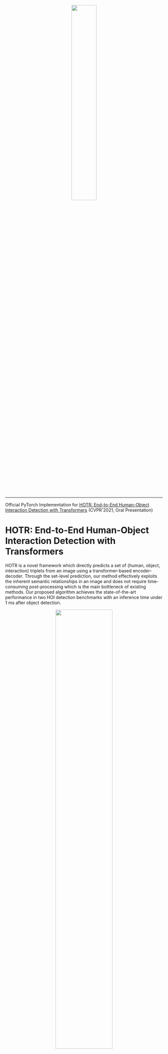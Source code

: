 <p align="center"><img width="40%" src="./imgs/logo.png"></p>

-------------------------------------------------------------------------------------

Official PyTorch Implementation for [HOTR: End-to-End Human-Object Interaction Detection with Transformers](http://arxiv.org/abs/2104.13682) (CVPR'2021, Oral Presentation)

# HOTR: End-to-End Human-Object Interaction Detection with Transformers
HOTR is a novel framework which directly predicts a set of {human, object, interaction} triplets from an image using a transformer-based encoder-decoder.
Through the set-level prediction, our method effectively exploits the inherent semantic relationships in an image and does not require time-consuming post-processing which is the main bottleneck of existing methods.
Our proposed algorithm achieves the state-of-the-art performance in two HOI detection benchmarks with an inference time under 1 ms after object detection.
<p align="center"><img width="60%" src="./imgs/hotr_performance.png"></p>

HOTR is composed of three main components: a shared encoder with a CNN backbone, a parallel decoder, and the recomposition layer to generate final HOI triplets.
The overview of our pipeline is presented below.

<p align="center"><img width="100%" src="./imgs/hotr_pipeline.png"></p>


## 1. Environmental Setup
```bash
$ conda create -n kakaobrain python=3.7
$ conda install -c pytorch pytorch torchvision # PyTorch 1.7.1, torchvision 0.8.2, CUDA=11.0
$ conda install cython scipy
$ pip install pycocotools
$ pip install opencv-python
$ pip install wandb
```

## 2. HOI dataset setup
Our current version of HOTR supports the experiments for both [V-COCO](https://github.com/s-gupta/v-coco) and [HICO-DET](https://drive.google.com/file/d/1QZcJmGVlF9f4h-XLWe9Gkmnmj2z1gSnk/view) dataset.
Download the dataset under the pulled directory.
For HICO-DET, we use the [annotation files](https://drive.google.com/file/d/1QZcJmGVlF9f4h-XLWe9Gkmnmj2z1gSnk/view) provided by the PPDM authors.
Below we present how you should place the files.
```bash
# V-COCO setup
$ git clone https://github.com/s-gupta/v-coco.git
$ cd v-coco
$ ln -s [:COCO_DIR] coco/images # COCO_DIR contains images of train2014 & val2014
$ python script_pick_annotations.py [:COCO_DIR]/annotations

# HICO-DET setup
$ tar -zxvf hico_20160224_det.tar.gz # move the unballed folder under the pulled repository

# dataset setup
HOTR
 │─ v-coco
 │   │─ data
 │   │   │─ instances_vcoco_all_2014.json
 │   │   :
 │   └─ coco
 │       │─ images
 │       │   │─ train2014
 │       │   │   │─ COCO_train2014_000000000009.jpg
 │       │   │   :
 │       │   └─ val2014
 │       │       │─ COCO_val2014_000000000042.jpg
 :       :       :
 │─ hico_20160224_det
 │       │─ annotations
 │       │   │─ trainval_hico.json
 │       │   │─ test_hico.json
 │       │   └─ corre_hico.npy
 :       :
```

If you wish to download the v-coco on our own directory, simply change the 'data_path' argument to the directory you have downloaded the v-coco dataset.
```bash
--data_path [:your_own_directory]/v-coco
```

## 3. How to Train/Test HOTR on V-COCO dataset
For training, you can either run on a single GPU or multiple GPUs.
```bash
# single-gpu training / testing
$ make single_[train/test]

# multi-gpu training / testing (8 GPUs)
$ make multi_[train/test]
```

For testing, you can either use your own trained weights and pass the directory to the 'resume' argument, or use our provided weights.
Below is the example of how you should edit the Makefile.
```bash
# [Makefile]
# Testing your own trained weights
multi_test:
  python -m torch.distributed.launch \
		--nproc_per_node=8 \
    ...
    --resume checkpoints/vcoco/KakaoBrain/multi_run_000001/best.pth # the best performing checkpoint is saved in this format

# Testing our provided trained weights
multi_test:
  python -m torch.distributed.launch \
		--nproc_per_node=8 \
    ...
    --resume checkpoints/vcoco/q16.pth # download the q16.pth as described below.
```
In order to use our provided weights, you can download the weights from this [link](https://arena.kakaocdn.net/brainrepo/hotr/q16.pth).
Then, pass the directory of the downloaded file (for example, we put the weights under the directory checkpoints/vcoco/q16.pth) to the 'resume' argument as well.

## 4. Results
Here, we provide improved results of V-COCO Scenario 1 (58.9 mAP, 0.5ms) and HICO-DET Default(Full) (23.76 mAP) from the version of our initial submission (55.2 mAP & 23.46 mAP, 0.9ms).
This is obtained "without" applying any priors on the scores (see [iCAN](https://github.com/vt-vl-lab/iCAN/blob/83a363cfc80bf62538d5faf6ec17c871686c0635/lib/ult/apply_prior.py)).

### 4-1. V-COCO dataset
| Epoch | # queries | Scenario 1   | Scenario 2  | Checkpoint   |
|:-----:|:---------:|:------------:|:-----------:|:------------:|
|  100  |     16    |     58.9     |     63.8    | [download](https://arena.kakaocdn.net/brainrepo/hotr/vcoco_q16.pth)  |

### 4-2. HICO-DET dataset
| Epoch | # queries |  Default(Full)  |  Rare  | Non-Rare | Checkpoint   |
|:-----:|:---------:|:---------------:|:------:|:--------:|:------------:|
|  100  |     16    |      23.76      |  22.34 |   24.19  | [download](https://arena.kakaocdn.net/brainrepo/hotr/hico_q16.pth)  |

If you want to use pretrained weights for inference, download the pretrained weights (from the above link) under `checkpoints/vcoco/` or `checkpoints/hico-det/` and match the interaction query argument as described in the weight file (others are already set in the Makefile).
Our evaluation code follows the exact implementations of the official python v-coco evaluation.
You can test the weights by the command below (e.g., the weight file is named as q16.pth, which denotes that the model uses 16 interaction queries).

```bash
# Inference for V-COCO (8 GPUs)
python -m torch.distributed.launch \
    --nproc_per_node=8 \
    --use_env vcoco_main.py \
    --batch_size 2 \
    --HOIDet \
    --share_enc \
    --pretrained_dec \
    --num_hoi_queries [:query_num] \
    --temperature 0.05 \ # use the exact same temperature value that you used during training!
    --object_threshold 0 \
    --no_aux_loss \
    --eval \
    --dataset_file vcoco \
    --data_path v-coco \
    --resume checkpoints/vcoco/[:query_num].pth

# Inference for HICO-DET (8 GPUs)
python -m torch.distributed.launch \
    --nproc_per_node=8 \
    --use_env main.py \
    --batch_size 2 \
    --HOIDet \
    --share_enc \
    --pretrained_dec \
    --num_hoi_queries [:query_num] \
    --object_threshold 0 \
    --temperature 0.2 \ # use the exact same temperature value that you used during training!
    --no_aux_loss \
    --eval \
    --dataset_file hico-det \
    --data_path hico_20160224_det \
    --resume checkpoints/hico_det/[:query_num].pth
```

The results will appear as the following:
```bash
# V-COCO
[Logger] Number of params:  51181950
Evaluation Inference (V-COCO)  [308/308]  eta: 0:00:00    time: 0.2063  data: 0.0127  max mem: 1578
[stats] Total Time (test) : 0:01:05 (0.2114 s / it)
[stats] HOI Recognition Time (avg) : 0.5221 ms
[stats] Distributed Gathering Time : 0:00:49
[stats] Score Matrix Generation completed

============= AP (Role scenario_1) ==============
               hold_obj: AP = 48.99 (#pos = 3608)
              sit_instr: AP = 47.81 (#pos = 1916)
             ride_instr: AP = 67.04 (#pos = 556)
               look_obj: AP = 40.57 (#pos = 3347)
              hit_instr: AP = 76.42 (#pos = 349)
                hit_obj: AP = 71.27 (#pos = 349)
                eat_obj: AP = 55.75 (#pos = 521)
              eat_instr: AP = 67.57 (#pos = 521)
             jump_instr: AP = 71.44 (#pos = 635)
              lay_instr: AP = 57.09 (#pos = 387)
    talk_on_phone_instr: AP = 49.07 (#pos = 285)
              carry_obj: AP = 34.75 (#pos = 472)
              throw_obj: AP = 52.37 (#pos = 244)
              catch_obj: AP = 48.80 (#pos = 246)
              cut_instr: AP = 49.58 (#pos = 269)
                cut_obj: AP = 57.02 (#pos = 269)
 work_on_computer_instr: AP = 67.44 (#pos = 410)
              ski_instr: AP = 49.35 (#pos = 424)
             surf_instr: AP = 77.07 (#pos = 486)
       skateboard_instr: AP = 86.44 (#pos = 417)
            drink_instr: AP = 38.67 (#pos = 82)
               kick_obj: AP = 73.92 (#pos = 180)
               read_obj: AP = 44.81 (#pos = 111)
        snowboard_instr: AP = 81.25 (#pos = 277)
| mAP(role scenario_1): 58.94
----------------------------------------------------

# HICO-DET
[Logger] Number of params:  51204566
Evaluation Inference (HICO-DET)  [597/597]  eta: 0:00:00    time: 0.2099  data: 0.0109  max mem: 1272
[stats] Total Time (test) : 0:02:07 (0.2140 s / it)
[stats] HOI Recognition Time (avg) : 0.9025 ms
[stats] Score Matrix Generation completed!!
| mAP (full)            : 23.76
| mAP (rare)            : 22.34
| mAP (non-rare)        : 24.19
```
The HOI recognition time is calculated by the end-to-end inference time excluding the object detection time.

## 5. Auxiliary Loss
HOTR follows the auxiliary loss of DETR, where the loss between the ground truth and each output of the decoder layer is also computed.
The ground-truth for the auxiliary outputs are matched with the ground-truth HOI triplets with our proposed Hungarian Matcher.

## 6. Temperature Hyperparameter, tau
Based on our experimental results, the temperature hyperparameter is sensitive to the number of interaction queries and the coefficient for the index loss and index cost, and the number of decoder layers.
Empirically, a larger number of queries require a larger tau, and a smaller coefficient for the loss and cost for HO Pointers requires a smaller tau (e.g., for 16 interaction queries, tau=0.05 for the default set_cost_idx=10, hoi_idx_loss_coef=1, hoi_act_loss_coef=10 shows the best result for V-COCO and tau=0.2, set_cost_idx=20 shows the best result for HICO-DET).
There might be better results than the tau we used in our paper according to these three factors.
Feel free to explore yourself!

## 7. Citation
If you find this code helpful for your research, please cite our paper.
```bash
@inproceedings{kim2021hotr,
  title={HOTR: End-to-End Human-Object Interaction Detection with Transformers},
  author    = {Bumsoo Kim and
               Junhyun Lee and
               Jaewoo Kang and
               Eun-Sol Kim and
               Hyunwoo J. Kim},
  booktitle = {CVPR},
  publisher = {IEEE},
  year      = {2021}
}
```

## 8. Contact for Issues
Bumsoo Kim, [bumsoo.brain@kakaobrain.com](bumsoo.brain@kakaobrain.com)

## 9. License
This project is licensed under the terms of the Apache License 2.0.
Copyright 2021 Kakao Brain Corp. [https://www.kakaobrain.com](https://www.kakaobrain.com) All Rights Reserved.
